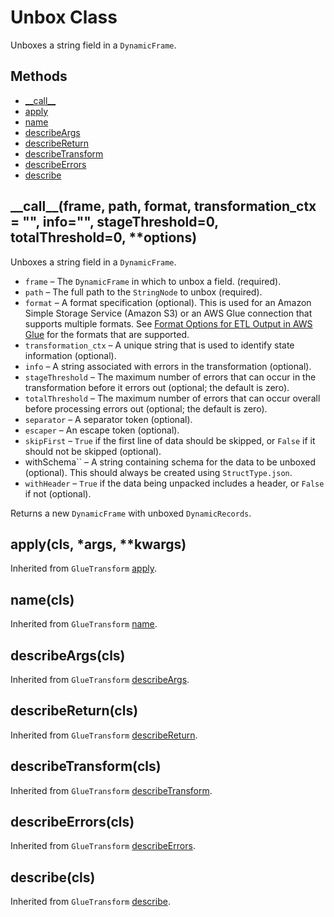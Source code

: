 # Unbox Class<a name="aws-glue-api-crawler-pyspark-transforms-Unbox"></a>

Unboxes a string field in a `DynamicFrame`\.

## Methods<a name="aws-glue-api-crawler-pyspark-transforms-Unbox-_methods"></a>
+ [\_\_call\_\_](#aws-glue-api-crawler-pyspark-transforms-Unbox-__call__)
+ [apply](#aws-glue-api-crawler-pyspark-transforms-Unbox-apply)
+ [name](#aws-glue-api-crawler-pyspark-transforms-Unbox-name)
+ [describeArgs](#aws-glue-api-crawler-pyspark-transforms-Unbox-describeArgs)
+ [describeReturn](#aws-glue-api-crawler-pyspark-transforms-Unbox-describeReturn)
+ [describeTransform](#aws-glue-api-crawler-pyspark-transforms-Unbox-describeTransform)
+ [describeErrors](#aws-glue-api-crawler-pyspark-transforms-Unbox-describeErrors)
+ [describe](#aws-glue-api-crawler-pyspark-transforms-Unbox-describe)

## \_\_call\_\_\(frame, path, format, transformation\_ctx = "", info="", stageThreshold=0, totalThreshold=0, \*\*options\)<a name="aws-glue-api-crawler-pyspark-transforms-Unbox-__call__"></a>

Unboxes a string field in a `DynamicFrame`\.
+ `frame` – The `DynamicFrame` in which to unbox a field\. \(required\)\.
+ `path` – The full path to the `StringNode` to unbox \(required\)\.
+ `format` – A format specification \(optional\)\. This is used for an Amazon Simple Storage Service \(Amazon S3\) or an AWS Glue connection that supports multiple formats\. See [Format Options for ETL Output in AWS Glue](aws-glue-programming-etl-format.md) for the formats that are supported\.
+ `transformation_ctx` – A unique string that is used to identify state information \(optional\)\.
+ `info` – A string associated with errors in the transformation \(optional\)\.
+ `stageThreshold` – The maximum number of errors that can occur in the transformation before it errors out \(optional; the default is zero\)\.
+ `totalThreshold` – The maximum number of errors that can occur overall before processing errors out \(optional; the default is zero\)\.
+ `separator` – A separator token \(optional\)\.
+ `escaper` – An escape token \(optional\)\.
+ `skipFirst` – `True` if the first line of data should be skipped, or `False` if it should not be skipped \(optional\)\.
+ withSchema`` – A string containing schema for the data to be unboxed \(optional\)\. This should always be created using `StructType.json`\.
+ `withHeader` – `True` if the data being unpacked includes a header, or `False` if not \(optional\)\.

Returns a new `DynamicFrame` with unboxed `DynamicRecords`\.

## apply\(cls, \*args, \*\*kwargs\)<a name="aws-glue-api-crawler-pyspark-transforms-Unbox-apply"></a>

Inherited from `GlueTransform` [apply](aws-glue-api-crawler-pyspark-transforms-GlueTransform.md#aws-glue-api-crawler-pyspark-transforms-GlueTransform-apply)\.

## name\(cls\)<a name="aws-glue-api-crawler-pyspark-transforms-Unbox-name"></a>

Inherited from `GlueTransform` [name](aws-glue-api-crawler-pyspark-transforms-GlueTransform.md#aws-glue-api-crawler-pyspark-transforms-GlueTransform-name)\.

## describeArgs\(cls\)<a name="aws-glue-api-crawler-pyspark-transforms-Unbox-describeArgs"></a>

Inherited from `GlueTransform` [describeArgs](aws-glue-api-crawler-pyspark-transforms-GlueTransform.md#aws-glue-api-crawler-pyspark-transforms-GlueTransform-describeArgs)\.

## describeReturn\(cls\)<a name="aws-glue-api-crawler-pyspark-transforms-Unbox-describeReturn"></a>

Inherited from `GlueTransform` [describeReturn](aws-glue-api-crawler-pyspark-transforms-GlueTransform.md#aws-glue-api-crawler-pyspark-transforms-GlueTransform-describeReturn)\.

## describeTransform\(cls\)<a name="aws-glue-api-crawler-pyspark-transforms-Unbox-describeTransform"></a>

Inherited from `GlueTransform` [describeTransform](aws-glue-api-crawler-pyspark-transforms-GlueTransform.md#aws-glue-api-crawler-pyspark-transforms-GlueTransform-describeTransform)\.

## describeErrors\(cls\)<a name="aws-glue-api-crawler-pyspark-transforms-Unbox-describeErrors"></a>

Inherited from `GlueTransform` [describeErrors](aws-glue-api-crawler-pyspark-transforms-GlueTransform.md#aws-glue-api-crawler-pyspark-transforms-GlueTransform-describeErrors)\.

## describe\(cls\)<a name="aws-glue-api-crawler-pyspark-transforms-Unbox-describe"></a>

Inherited from `GlueTransform` [describe](aws-glue-api-crawler-pyspark-transforms-GlueTransform.md#aws-glue-api-crawler-pyspark-transforms-GlueTransform-describe)\.